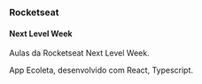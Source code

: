 <h3>Rocketseat</h3>
<h4>Next Level Week</h4>

<p>Aulas da Rocketseat Next Level Week.</p>
<p>App Ecoleta, desenvolvido com React, Typescript. </p>
